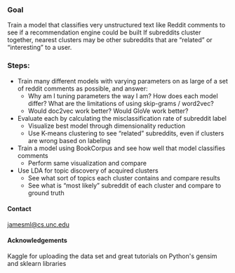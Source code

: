 ### Goal
Train a model that classifies very unstructured text like Reddit comments to see if a recommendation engine could be built
If subreddits cluster together, nearest clusters may be other subreddits that are “related” or “interesting” to a user.

### Steps:
- Train many different models with varying parameters on as large of a set of reddit comments as possible, and answer:
    - Why am I tuning parameters the way I am? How does each model differ? What are the limitations of using skip-grams / word2vec?
    - Would doc2vec work better? Would GloVe work better?
- Evaluate each by calculating the misclassification rate of subreddit label
    - Visualize best model through dimensionality reduction
    - Use K-means clustering to see “related” subreddits, even if clusters are wrong based on labeling
- Train a model using BookCorpus and see how well that model classifies comments
    - Perform same visualization and compare
- Use LDA for topic discovery of acquired clusters
    - See what sort of topics each cluster contains and compare results
    - See what is “most likely” subreddit of each cluster and compare to ground truth
    
#### Contact
jamesml@cs.unc.edu

#### Acknowledgements
Kaggle for uploading the data set and great tutorials on Python's gensim and sklearn libraries